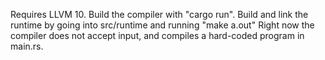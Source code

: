 Requires LLVM 10. Build the compiler with "cargo run". Build and link the runtime by going into src/runtime and running "make a.out" Right now the compiler does not accept input, and compiles a hard-coded program in main.rs.